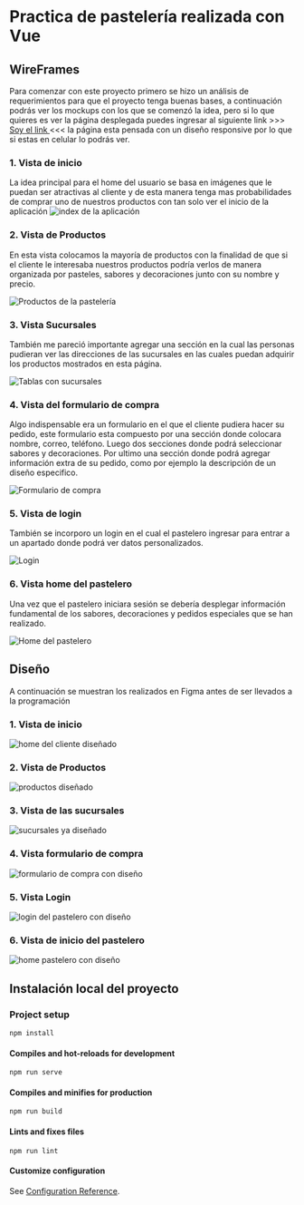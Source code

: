 # Practica de pastelería realizada con Vue

## WireFrames

Para comenzar con este proyecto primero se hizo un análisis de requerimientos para que el proyecto tenga buenas bases, a continuación podrás ver los mockups con los que se comenzó la idea, pero si lo que quieres es ver la página desplegada puedes ingresar al siguiente link >>> <a href="https://polite-plant-09d293510.1.azurestaticapps.net/#/"> Soy el link </a> <<< la página esta pensada con un diseño responsive por lo que si estas en celular lo podrás ver. 


### 1. Vista de inicio
 
La idea principal para el home del usuario se basa en imágenes que le puedan ser atractivas al cliente y de esta manera tenga mas probabilidades de comprar uno de nuestros productos con tan solo ver el inicio de la aplicación
<img src="./img-readme/index%20-%20Cliente.png" alt="index de la aplicación"/>

### 2. Vista de Productos

En esta vista colocamos la mayoría de productos con la finalidad de que si el cliente le interesaba nuestros productos podría verlos de manera organizada por pasteles, sabores y decoraciones junto con su nombre y precio.

<img src="./img-readme/Productos.png" alt="Productos de la pastelería"/>

### 3. Vista Sucursales

También me pareció importante agregar una sección en la cual las personas pudieran ver las direcciones de las sucursales en las cuales puedan adquirir los productos mostrados en esta página.

<img src="./img-readme/Sucursales.png" alt="Tablas con sucursales" />

### 4. Vista del formulario de compra

Algo indispensable era un formulario en el que el cliente pudiera hacer su pedido, este formulario esta compuesto por una sección donde colocara nombre, correo, teléfono. Luego dos secciones donde podrá seleccionar sabores y decoraciones. Por ultimo una sección donde podrá agregar información extra de su pedido, como por ejemplo la descripción de un diseño especifico.

<img src="./img-readme/Formulario.png" alt="Formulario de compra"/>

### 5. Vista de login

También se incorporo un login en el cual el pastelero ingresar para entrar a un apartado donde podrá ver datos personalizados.

<img src="./img-readme/Login%20-%20Pastelero.png" alt="Login"/>

### 6. Vista home del pastelero

Una vez que el pastelero iniciara sesión se debería desplegar información fundamental de los sabores, decoraciones y pedidos especiales que se han realizado.

<img src="./img-readme/index%20-%20Pastelero.png" alt="Home del pastelero"/>

## Diseño

A continuación se muestran los realizados en Figma antes de ser llevados a la programación

### 1. Vista de inicio

<img src="./img-readme/design-home-cliente.png" alt="home del cliente diseñado">

### 2. Vista de Productos

<img src="./img-readme/design-productos.png" alt="productos diseñado">

### 3. Vista de las sucursales

<img src="./img-readme/design-sucursales.png" alt="sucursales ya diseñado">

### 4. Vista formulario de compra

<img src="./img-readme/design-formulario.png" alt="formulario de compra con diseño">

### 5. Vista Login 

<img src="./img-readme/design-login-pastelero.png" alt="login del pastelero con diseño">

### 6. Vista de inicio del pastelero

<img src="./img-readme/design-home-pastelero.png" alt="home pastelero con diseño">

## Instalación local del proyecto

### Project setup
```
npm install
```

#### Compiles and hot-reloads for development
```
npm run serve
```

#### Compiles and minifies for production
```
npm run build
```

#### Lints and fixes files
```
npm run lint
```

#### Customize configuration
See [Configuration Reference](https://cli.vuejs.org/config/).
